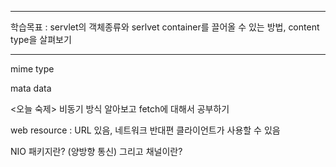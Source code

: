 <hr>

학습목표 : servlet의 객체종류와 serlvet container를 끌어올 수 있는 방법, content type을 살펴보기

<hr>

mime type

mata data

<오늘 숙제>
비동기 방식 알아보고 fetch에 대해서 공부하기

web resource : URL 있음, 네트워크 반대편 클라이언트가 사용할 수 있음

NIO 패키지란? (양방향 통신)
그리고 채널이란?


